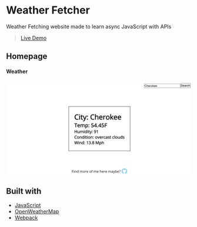 # Weather Fetcher
Weather Fetching website made to learn async JavaScript with APIs

> [Live Demo](https://crowe7.github.io/weather-fetcher/)
## Homepage
#### Weather
![Weather](/images/Capture.PNG)


## Built with

- [JavaScript](https://www.javascript.com/)
- [OpenWeatherMap](https://openweathermap.org/)
- [Webpack](https://webpack.js.org/)